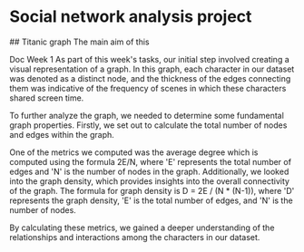 # Social network analysis project
## Titanic graph
The main aim of this 

Doc Week 1
As part of this week's tasks, our initial step involved creating a visual representation of a graph. In this graph, each character in our dataset was denoted as a distinct node, and the thickness of the edges connecting them was indicative of the frequency of scenes in which these characters shared screen time.

To further analyze the graph, we needed to determine some fundamental graph properties. Firstly, we set out to calculate the total number of nodes and edges within the graph.

One of the metrics we computed was the average degree which is computed using the formula 2E/N, where 'E' represents the total number of edges and 'N' is the number of nodes in the graph. Additionally, we looked into the graph density, which provides insights into the overall connectivity of the graph. The formula for graph density is D = 2E / (N * (N-1)), where 'D' represents the graph density, 'E' is the total number of edges, and 'N' is the number of nodes.

By calculating these metrics, we gained a deeper understanding of the relationships and interactions among the characters in our dataset.